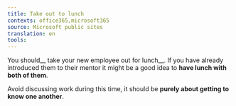 ```yaml
---
title: Take out to lunch
contexts: office365,microsoft365
source: Microsoft public sites
translation: en
tools: 
---
```


You should__ take your new employee out for lunch__\. If you have already introduced them to their mentor it might be a good idea to __have lunch with both of them__\.

Avoid discussing work during this time, it should be __purely about getting to know one another__\.

